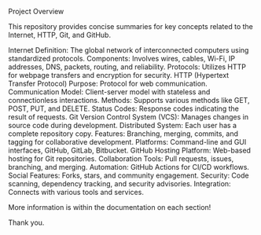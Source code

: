 Project Overview

This repository provides concise summaries for key concepts related to the Internet, HTTP, Git, and GitHub.

Internet
Definition: The global network of interconnected computers using standardized protocols.
Components: Involves wires, cables, Wi-Fi, IP addresses, DNS, packets, routing, and reliability.
Protocols: Utilizes HTTP for webpage transfers and encryption for security.
HTTP (Hypertext Transfer Protocol)
Purpose: Protocol for web communication.
Communication Model: Client-server model with stateless and connectionless interactions.
Methods: Supports various methods like GET, POST, PUT, and DELETE.
Status Codes: Response codes indicating the result of requests.
Git
Version Control System (VCS): Manages changes in source code during development.
Distributed System: Each user has a complete repository copy.
Features: Branching, merging, commits, and tagging for collaborative development.
Platforms: Command-line and GUI interfaces, GitHub, GitLab, Bitbucket.
GitHub
Hosting Platform: Web-based hosting for Git repositories.
Collaboration Tools: Pull requests, issues, branching, and merging.
Automation: GitHub Actions for CI/CD workflows.
Social Features: Forks, stars, and community engagement.
Security: Code scanning, dependency tracking, and security advisories.
Integration: Connects with various tools and services.

More information is within the documentation on each section!

Thank you.
